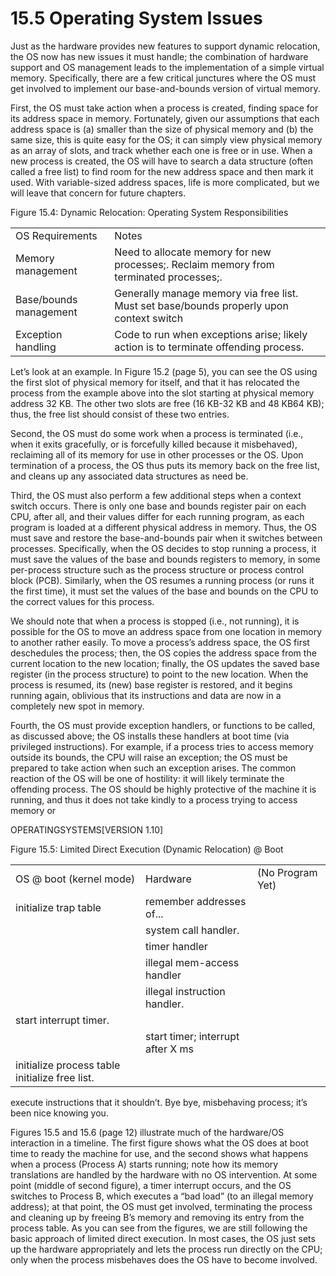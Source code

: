 # 15.5 Operating System Issues  

Just as the hardware provides new features to support dynamic relocation, the OS now has new issues it must handle; the combination of hardware support and OS management leads to the implementation of a simple virtual memory. Specifically, there are a few critical junctures where the OS must get involved to implement our base-and-bounds version of virtual memory.  

First, the OS must take action when a process is created, finding space for its address space in memory. Fortunately, given our assumptions that each address space is (a) smaller than the size of physical memory and (b) the same size, this is quite easy for the OS; it can simply view physical memory as an array of slots, and track whether each one is free or in use. When a new process is created, the OS will have to search a data structure (often called a free list) to find room for the new address space and then mark it used. With variable-sized address spaces, life is more complicated, but we will leave that concern for future chapters.  

Figure 15.4: Dynamic Relocation: Operating System Responsibilities   


<html><body><table><tr><td>OS Requirements</td><td>Notes</td></tr><tr><td>Memory management</td><td>Need to allocate memory for new processes;. Reclaim memory from terminated processes;.</td></tr><tr><td>Base/bounds management</td><td>Generally manage memory via free list. Must set base/bounds properly upon context switch</td></tr><tr><td>Exception handling</td><td>Code to run when exceptions arise; likely action is to terminate offending process.</td></tr></table></body></html>  

Let’s look at an example. In Figure 15.2 (page 5), you can see the OS using the first slot of physical memory for itself, and that it has relocated the process from the example above into the slot starting at physical memory address 32 KB. The other two slots are free (16 KB-32 KB and 48 KB64 KB); thus, the free list should consist of these two entries.  

Second, the OS must do some work when a process is terminated (i.e., when it exits gracefully, or is forcefully killed because it misbehaved), reclaiming all of its memory for use in other processes or the OS. Upon termination of a process, the OS thus puts its memory back on the free list, and cleans up any associated data structures as need be.  

Third, the OS must also perform a few additional steps when a context switch occurs. There is only one base and bounds register pair on each CPU, after all, and their values differ for each running program, as each program is loaded at a different physical address in memory. Thus, the OS must save and restore the base-and-bounds pair when it switches between processes. Specifically, when the OS decides to stop running a process, it must save the values of the base and bounds registers to memory, in some per-process structure such as the process structure or process control block (PCB). Similarly, when the OS resumes a running process (or runs it the first time), it must set the values of the base and bounds on the CPU to the correct values for this process.  

We should note that when a process is stopped (i.e., not running), it is possible for the OS to move an address space from one location in memory to another rather easily. To move a process’s address space, the OS first deschedules the process; then, the OS copies the address space from the current location to the new location; finally, the OS updates the saved base register (in the process structure) to point to the new location. When the process is resumed, its (new) base register is restored, and it begins running again, oblivious that its instructions and data are now in a completely new spot in memory.  

Fourth, the OS must provide exception handlers, or functions to be called, as discussed above; the OS installs these handlers at boot time (via privileged instructions). For example, if a process tries to access memory outside its bounds, the CPU will raise an exception; the OS must be prepared to take action when such an exception arises. The common reaction of the OS will be one of hostility: it will likely terminate the offending process. The OS should be highly protective of the machine it is running, and thus it does not take kindly to a process trying to access memory or  

OPERATINGSYSTEMS[VERSION 1.10]  

Figure 15.5: Limited Direct Execution (Dynamic Relocation) $@$ Boot   


<html><body><table><tr><td>OS @ boot (kernel mode)</td><td>Hardware</td><td>(No Program Yet)</td></tr><tr><td>initialize trap table</td><td>remember addresses of...</td><td></td></tr><tr><td></td><td>system call handler.</td><td></td></tr><tr><td></td><td>timer handler</td><td></td></tr><tr><td></td><td>illegal mem-access handler</td><td></td></tr><tr><td></td><td>illegal instruction handler.</td><td></td></tr><tr><td>start interrupt timer.</td><td></td><td></td></tr><tr><td></td><td>start timer; interrupt after X ms</td><td></td></tr><tr><td>initialize process table initialize free list.</td><td></td><td></td></tr></table></body></html>  

execute instructions that it shouldn’t. Bye bye, misbehaving process; it’s been nice knowing you.  

Figures 15.5 and 15.6 (page 12) illustrate much of the hardware/OS interaction in a timeline. The first figure shows what the OS does at boot time to ready the machine for use, and the second shows what happens when a process (Process A) starts running; note how its memory translations are handled by the hardware with no OS intervention. At some point (middle of second figure), a timer interrupt occurs, and the OS switches to Process B, which executes a “bad load” (to an illegal memory address); at that point, the OS must get involved, terminating the process and cleaning up by freeing B’s memory and removing its entry from the process table. As you can see from the figures, we are still following the basic approach of limited direct execution. In most cases, the OS just sets up the hardware appropriately and lets the process run directly on the CPU; only when the process misbehaves does the OS have to become involved.  

